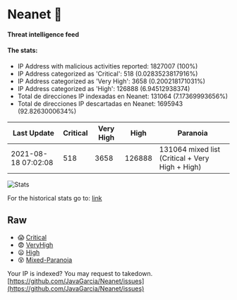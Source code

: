 # Neanet :hocho:
#### Threat intelligence feed
#### The stats:

- IP Address with malicious activities reported: 1827007 (100%)
- IP Address categorized as 'Critical':  518 (0.0283523817916%)
- IP Address categorized as 'Very High':  3658 (0.200218171031%)
- IP Address categorized as 'High':  126888 (6.94512938374)
- Total de direcciones IP indexadas en Neanet:  131064 (7.17369993656%)
- Total de direcciones IP descartadas en Neanet:  1695943 (92.8263000634%)

| Last Update | Critical | Very High | High | Paranoia |
| --- | --- | --- | --- | --- |
| 2021-08-18 07:02:08 | 518 | 3658 | 126888 | 131064 mixed list (Critical + Very High + High)|

![Stats](https://docs.google.com/spreadsheets/d/e/2PACX-1vSnaNMIXVabIpDJjufMlzH7poXnshF3mgd8Is1g9ytUEzVsP5my4Trn8f-xkoLLQ38xpL3HtmUexLo6/pubchart?oid=501124687&format=image)

For the historical stats go to: [link](/stats.csv)
## Raw
- :scream: [Critical](https://raw.githubusercontent.com/JavaGarcia/Neanet/master/blacklists/neanet_critical.txt)
- :fearful: [VeryHigh](https://raw.githubusercontent.com/JavaGarcia/Neanet/master/blacklists/neanet_veryHigh.txtt)
- :frowning: [High](https://raw.githubusercontent.com/JavaGarcia/Neanet/master/blacklists/neanet_high.txt)
- :dizzy_face: [Mixed-Paranoia](https://raw.githubusercontent.com/JavaGarcia/Neanet/master/blacklists/neanet_all.txt)


Your IP is indexed? You may request to takedown. [https://github.com/JavaGarcia/Neanet/issues](https://github.com/JavaGarcia/Neanet/issues)




































































































































































































































































































































































































































































































































































































































































































































































































































































































































































































































































































































































































































































































































































































































































































































































































































































































































































































































































































































































































































































































































































































































































































































































































































































































































































































































































































































































































































































































































































































































































































































































































































































































































































































































































































































































































































































































































































































































































































































































































































































































































































































































































































































































































































































































































































































































































































































































































































































































































































































































































































































































































































































































































































































































































































































































































































































































































































































































































































































































































































































































































































































































































































































































































































































































































































































































































































































































































































































































































































































































































































































































































































































































































































































































































































































































































































































































































































































































































































































































































































































































































































































































































































































































































































